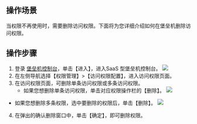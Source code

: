 ## 操作场景
当权限不再使用时，需要删除访问权限。下面将为您详细介绍如何在堡垒机删除访问权限。

## 操作步骤
1. 登录 [堡垒机控制台](https://console.cloud.tencent.com/dsgc/bh)，单击【进入】，进入SaaS 型堡垒机控制台。
![](https://main.qcloudimg.com/raw/e3215ca72923359dac830a2251e8d535.png)
2. 在左侧导航选择【权限管理】>【访问权限配置】，进入访问权限页面。
3. 在访问权限页面，可删除单条访问权限或多条访问权限。
   - 如果您想删除单条访问权限，单击对应权限操作栏的【删除】。
  ![](https://main.qcloudimg.com/raw/4e52e2f93d733c38d7e509cd94a6ea5e.png)
 - 如果您想删除多条权限，选中要删除的权限后，单击【删除】。
	![](https://main.qcloudimg.com/raw/220b59f0365b086738983ab3ce984c94.png)
4. 在弹出的确认删除窗口中，单击【确定】，即可删除权限。
